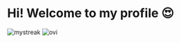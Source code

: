 # Hi! Welcome to my profile 😍

<img src="https://github-readme-streak-stats.herokuapp.com/?user=benjaminlopezyambot&theme=tokyonight" alt="mystreak"/>

<img src="https://github-readme-stats.vercel.app/api/top-langs?username=benjaminlopezyambot&show_icons=true&locale=en&layout=compact&theme=chartreuse-dark" alt="ovi" />

